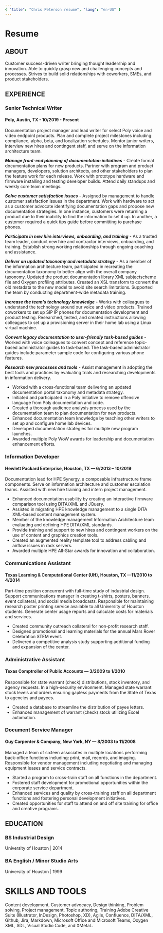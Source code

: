 ```yaml
---
{ "title": "Chris Peterson resume", "lang": "en-US" }
---
```


# Resume

## ABOUT

Customer success-driven writer bringing thought leadership and innovation. Able to quickly grasp new and challenging concepts and processes. Strives to build solid relationships with coworkers, SMEs, and product stakeholders.

## EXPERIENCE

### Senior Technical Writer

#### Poly, Austin, TX - 10/2019 - Present

Documentation project manager and lead writer for select Poly voice and video endpoint products. Plan and complete project milestones including compliance, alpha, beta, and localization schedules. Mentor junior writers, interview new hires and contingent staff, and serve on the information architecture team.

**_Manage front-end planning of documentation initiatives_** - Create formal documentation plans for new products. Partner with program and product managers, developers, solution architects, and other stakeholders to plan the feature work for each release. Work with prototype hardware and firmware installing and testing developer builds. Attend daily standups and weekly core team meetings.

**_Solve customer satisfaction issues_** - Assigned by management to handle customer satisfaction issues in the department. Work with hardware to act as a customer advocate identifying documentation gaps and propose new documentation strategies. In one instance, customers were returning a product due to their inability to find the information to set it up. In another, a customer required a quick tips guide before committing to purchase phones.

**_Participate in new hire interviews, onboarding, and training_** - As a trusted team leader, conduct new hire and contractor interviews, onboarding, and training. Establish strong working relationships through ongoing coaching and assistance.

**_Deliver an updated taxonomy and metadata strategy_** - As a member of the information architecture team, participated in recreating the documentation taxonomy to better align with the overall company taxonomy. Updated the product documentation library XML subjectscheme file and Oxygen profiling attributes. Created an XSL transform to convert the old metadata to the new model to avoid site search limitations. Supported the team by conducting department-wide metadata training.

**_Increase the team's technology knowledge_** \- Works with colleagues to understand the technology around our voice and video products. Trained coworkers to set up SIP IP phones for documentation development and product testing. Researched, tested, and created instructions allowing colleagues to set up a provisioning server in their home lab using a Linux virtual machine.

**_Convert legacy documentation to user-friendly task-based guides_** - Worked with voice colleagues to convert concept and reference topic-based administrator guides to task-based. The task-based administrator guides include parameter sample code for configuring various phone features.

**_Research new processes and tools_** - Assist management in adopting the best tools and practices by evaluating trials and researching developments in information delivery.

- Worked with a cross-functional team delivering an updated documentation portal taxonomy and metadata strategy.
- Initiated and participated in a Poly initiative to remove offensive language from Poly documentation and code.
- Created a thorough audience analysis process used by the documentation team to plan documentation for new products.
- Enhanced documentation team knowledge by teaching other writers to set up and configure home lab devices.
- Developed documentation strategies for multiple new program launches.
- Awarded multiple Poly WoW awards for leadership and documentation enhancement efforts.

### Information Developer

#### Hewlett Packard Enterprise, Houston, TX — 6/2013 – 10/2019

Documentation lead for HPE Synergy, a composable infrastructure frame components. Serve on information architecture and customer escalation teams. Assisted with new hire training and intern project management.

- Enhanced documentation usability by creating an interactive firmware comparison tool using DITA/XML and JQuery.
- Assisted in migrating HPE knowledge management to a single DITA XML-based content management system.
- Member of the knowledge management Information Architecture team evaluating and defining HPE DITA/XML standards.
- Provide training and support to new hires and contingent workers on the use of content and graphics creation tools.
- Created an augmented reality template tool to address cabling and airflow issues in rack servers.
- Awarded multiple HPE All-Star awards for innovation and collaboration.

### Communications Assistant

#### Texas Learning & Computational Center (UH), Houston, TX —11/2010 to 4/2014

Part-time position concurrent with full-time study of industrial design. Support communications manager in creating t-shirts, posters, banners, event collateral, and social media broadcasts. Responsible for maintaining research poster printing service available to all University of Houston students. Generate center usage reports and calculate costs for materials and services.

- Created community outreach collateral for non-profit research staff.
- Designed promotional and learning materials for the annual Mars Rover Celebration STEM event.
- Delivered a competitive analysis study supporting additional funding and expansion of the center.

### Administrative Assistant

#### Texas Comptroller of Public Accounts — 3/2009 to 1/2010

Responsible for state warrant (check) distributions, stock inventory, and agency requests. In a high-security environment. Managed state warrant stock levels and orders ensuring gapless payments from the State of Texas to agencies and payees.

- Created a database to streamline the distribution of payee letters.
- Enhanced management of warrant (check) stock utilizing Excel automation.

### Document Service Manager

#### Guy Carpenter & Company, New York, NY — 8/2003 to 11/2008

Managed a team of sixteen associates in multiple locations performing back-office functions including: print, mail, records, and
imaging. Responsible for vendor management including negotiating and managing equipment leases and service contracts.

- Started a program to cross-train staff on all functions in the department.
- Fostered staff development for promotional opportunities within the corporate service department.
- Enhanced services and quality by cross-training staff on all department functions and fostering personal development initiatives.
- Created opportunities for staff to attend on and off site training for office and creative programs.

## EDUCATION

### BS Industrial Design

University of Houston | 2014

### BA English / Minor Studio Arts

University of Houston | 1999

# SKILLS AND TOOLS

Content development, Customer advocacy, Design thinking, Problem solving, Project management, Topic authoring, Training
Adobe Creative Suite (Illustrator, InDesign, Photoshop, XD), Agile, Confluence, DITA/XML, Github, Jira, Markdown, Microsoft Office and Microsoft Teams, Oxygen XML, SDL, Visual Studio Code, and XMetaL.
